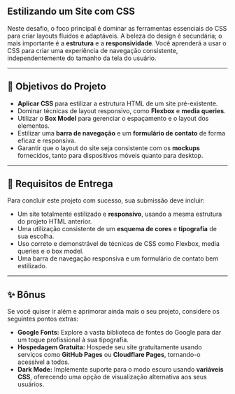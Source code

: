 ## Estilizando um Site com CSS

Neste desafio, o foco principal é dominar as ferramentas essenciais do CSS para criar layouts fluidos e adaptáveis. A beleza do design é secundária; o mais importante é a **estrutura** e a **responsividade**. Você aprenderá a usar o CSS para criar uma experiência de navegação consistente, independentemente do tamanho da tela do usuário.

---

## 🎯 Objetivos do Projeto

* **Aplicar CSS** para estilizar a estrutura HTML de um site pré-existente.
* Dominar técnicas de layout responsivo, como **Flexbox** e **media queries**.
* Utilizar o **Box Model** para gerenciar o espaçamento e o layout dos elementos.
* Estilizar uma **barra de navegação** e um **formulário de contato** de forma eficaz e responsiva.
* Garantir que o layout do site seja consistente com os **mockups** fornecidos, tanto para dispositivos móveis quanto para desktop.

---

## 🚀 Requisitos de Entrega

Para concluir este projeto com sucesso, sua submissão deve incluir:

* Um site totalmente estilizado e **responsivo**, usando a mesma estrutura do projeto HTML anterior.
* Uma utilização consistente de um **esquema de cores** e **tipografia** de sua escolha.
* Uso correto e demonstrável de técnicas de CSS como Flexbox, media queries e o box model.
* Uma barra de navegação responsiva e um formulário de contato bem estilizado.

---

## ✨ Bônus

Se você quiser ir além e aprimorar ainda mais o seu projeto, considere os seguintes pontos extras:

* **Google Fonts:** Explore a vasta biblioteca de fontes do Google para dar um toque profissional à sua tipografia.
* **Hospedagem Gratuita:** Hospede seu site gratuitamente usando serviços como **GitHub Pages** ou **Cloudflare Pages**, tornando-o acessível a todos.
* **Dark Mode:** Implemente suporte para o modo escuro usando **variáveis CSS**, oferecendo uma opção de visualização alternativa aos seus usuários.

